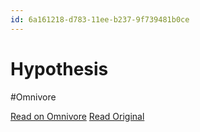 ```yaml
---
id: 6a161218-d783-11ee-b237-9f739481b0ce
---
```


# Hypothesis
#Omnivore

[Read on Omnivore](https://omnivore.app/me/hypothesis-18df840794f)
[Read Original](https://hypothes.is/a/CnU89NeCEe6OIxMsjYNLeg)

